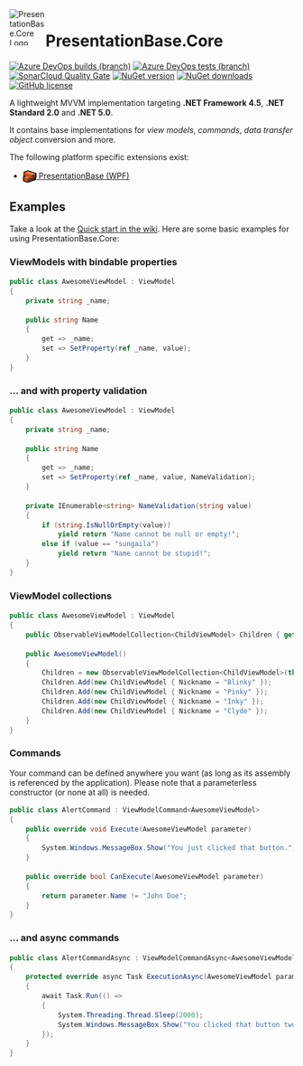 <img src="https://raw.githubusercontent.com/sungaila/PresentationBase.Core/master/Icon.png" align="left" width="64" height="64" alt="PresentationBase.Core Logo">

# PresentationBase.Core
[![Azure DevOps builds (branch)](https://img.shields.io/azure-devops/build/sungaila/2dc19da0-58ad-4e78-b091-a473a1ad54a8/1/master?style=flat-square)](https://dev.azure.com/sungaila/PresentationBase.Core/_build/latest?definitionId=1&branchName=master)
[![Azure DevOps tests (branch)](https://img.shields.io/azure-devops/tests/sungaila/PresentationBase.Core/1/master?style=flat-square)](https://dev.azure.com/sungaila/PresentationBase.Core/_build/latest?definitionId=1&branchName=master)
[![SonarCloud Quality Gate](https://img.shields.io/sonar/quality_gate/sungaila_PresentationBase.Core?server=https%3A%2F%2Fsonarcloud.io&style=flat-square)](https://sonarcloud.io/dashboard?id=sungaila_PresentationBase.Core)
[![NuGet version](https://img.shields.io/nuget/v/PresentationBase.Core.svg?style=flat-square)](https://www.nuget.org/packages/PresentationBase.Core/)
[![NuGet downloads](https://img.shields.io/nuget/dt/PresentationBase.Core.svg?style=flat-square)](https://www.nuget.org/packages/PresentationBase.Core/)
[![GitHub license](https://img.shields.io/github/license/sungaila/PresentationBase.Core?style=flat-square)](https://github.com/sungaila/PresentationBase.Core/blob/master/LICENSE)

A lightweight MVVM implementation targeting **.NET Framework 4.5**, **.NET Standard 2.0** and **.NET 5.0**.

It contains base implementations for *view models*, *commands*, *data transfer object* conversion and more.

The following platform specific extensions exist:
- [<img src="https://raw.githubusercontent.com/sungaila/PresentationBase/master/Icon.png" align="center" width="24" height="24" alt="PresentationBase Logo"> PresentationBase (WPF)](https://github.com/sungaila/PresentationBase)

## Examples
Take a look at the [Quick start in the wiki](https://github.com/sungaila/PresentationBase.Core/wiki). Here are some basic examples for using PresentationBase.Core:

### ViewModels with bindable properties
```csharp
public class AwesomeViewModel : ViewModel
{
    private string _name;
  
    public string Name
    {
        get => _name;
        set => SetProperty(ref _name, value);
    }
}
```

### ... and with property validation
```csharp
public class AwesomeViewModel : ViewModel
{
    private string _name;

    public string Name
    {
        get => _name;
        set => SetProperty(ref _name, value, NameValidation);
    }

    private IEnumerable<string> NameValidation(string value)
    {
        if (string.IsNullOrEmpty(value))
            yield return "Name cannot be null or empty!";
        else if (value == "sungaila")
            yield return "Name cannot be stupid!";
    }
}
```

### ViewModel collections
```csharp
public class AwesomeViewModel : ViewModel
{
    public ObservableViewModelCollection<ChildViewModel> Children { get; }
    
    public AwesomeViewModel()
    {
        Children = new ObservableViewModelCollection<ChildViewModel>(this);
        Children.Add(new ChildViewModel { Nickname = "Blinky" });
        Children.Add(new ChildViewModel { Nickname = "Pinky" });
        Children.Add(new ChildViewModel { Nickname = "Inky" });
        Children.Add(new ChildViewModel { Nickname = "Clyde" });
    }
}
```

### Commands
Your command can be defined anywhere you want (as long as its assembly is referenced by the application). Please note that a parameterless constructor (or none at all) is needed.
```csharp
public class AlertCommand : ViewModelCommand<AwesomeViewModel>
{
    public override void Execute(AwesomeViewModel parameter)
    {
        System.Windows.MessageBox.Show("You just clicked that button.");
    }

    public override bool CanExecute(AwesomeViewModel parameter)
    {
        return parameter.Name != "John Doe";
    }
}
```

### ... and async commands
```csharp
public class AlertCommandAsync : ViewModelCommandAsync<AwesomeViewModel>
{
    protected override async Task ExecutionAsync(AwesomeViewModel parameter)
    {
        await Task.Run(() =>
        {
            System.Threading.Thread.Sleep(2000);
            System.Windows.MessageBox.Show("You clicked that button two seconds ago.");
        });
    }
}
```
